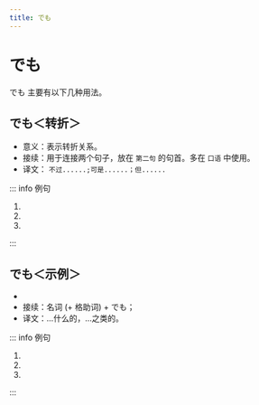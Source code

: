 ```yaml
---
title: でも
---
```


# でも

でも 主要有以下几种用法。

## でも＜转折＞

- 意义：表示转折关系。
- 接续：用于连接两个句子，放在 `第二句` 的句首。多在 `口语` 中使用。
- 译文： `不过......;可是......；但......`

::: info 例句

1. <grammer-content sentence="[私/わたし]はの[授業/じゅぎょう]は４[時/じ]４０[分/ぷん]までです。**でも**、[木曜日/もくようび]は６[時/じ]４０[分/ぷん]までです。" trans='我的课4点40结束。但是我周四的课在6点40结束。' />
2. <grammer-content sentence="[中国/ちゅうごく]の[大学/だいがく]の[授業/じゅぎょう]は一コマ１００[分/ぷん]です。**でも**、[日本/にほん]の[大学/だいがく]の[授業/じゅぎょう]は９０[分/ぷん]です。" trans='中国大学的课程是每节100分钟。但是，日本大学的课程是90分钟。' />
3. <grammer-content sentence="[日本語/にほんご]の[雑誌/ざっし]はここです。**でも**、[中国語/ちゅうごくご]の[雑誌/ざっしは]あそこです。" trans='日文杂志在这儿。但是中文杂志在那儿。' />

:::

## でも＜示例＞

- <grammer-content sentence="意义：用于举例，相当于中文里的 ”...什么的，...之类的“。是一种带有**选择性的建议**；" />
- 接续：名词 (+ 格助词) + でも；
- 译文：...什么的，...之类的。

::: info 例句

1. <grammer-content sentence="[北京/ぺきん]ダック**でも**[食/た]べませんか。" trans='不吃点北京烤鸭啥的吗？' />
1. <grammer-content sentence="お[茶/ちゃ]**でも**[飲/の]みましょうか。" trans='搞点儿茶之类的喝喝怎么样？' />
1. <grammer-content sentence="[公園/こうえん]に**でも**[行/い]きましょうか。" trans='去公园之类的地方吧？' />

:::
